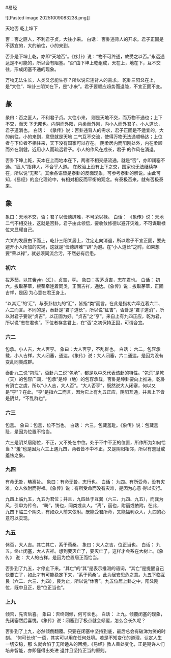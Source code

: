 #易经 

![[Pasted image 20251009083238.png]]


天地否  乾上坤下


否：否之匪人，不利君子贞，大往小来。
白话：
否卦违背人的开求。君子正固是不适宜的，大的前往，小的来到。

否卦是下坤上乾，亦即“天地否”。《序卦》说：“物不可终通，故受之以否。”永远通达是不可能的，所以会有阻塞。“否”由下坤上乾组成，天在上，地在下，互不交往，形成闭塞不通的现象。

万物无法生长，人类又怎能生存？所以说它违背人的需求。
乾卦三阳爻在上，是“大往”．坤卦三阴爻在下，是“小来”。君子要顺应趋势而退隐，不宜正固不变。

## 彖

彖曰：否之匪人，不利君子贞。大往小来， 则是天地不交，而万物不通也；上下不交，而天
下无邦也。内阴而外阳，内柔而外刚，内小人而外君子。小人道长，君子道消也。
白话：
《彖传》说：否卦违背人的需求，君子正固是不适宜的，大的前往，小的来到，意思就是天地
二气互不交流，使得万物无法通顺畅达；上位者与下位者不相往来，天下没有国家可以存在。
阴柔居内而阳刚处外，内在柔顺而外在刚健，近用小人而疏远君子。小人的作风在成长，君子
的作风在消退。

否卦下坤上乾，天本在上而地本在下，两者不相交感流通，就是“否”，亦即闭塞不通。“匪人”指非人，不合乎人道。
在政治上没有上下之交，国家也无法继续存在，所以说“无邦”。其余各语皆是泰卦的反面现象，可参考泰卦的解说。由此可知，《易经》的变化理论中，有相对相反而平衡的观念。有泰极否来，就有否极泰来。


## 象
象曰：天地不交，否；君子以俭德辟难，不可荣以禄。
白话：
《象传》说：天地二气不相交往，这就是否卦。君子由此领悟，要收敛修德以避开灾难，不可谋取禄位来显耀自己。

六爻的发展由下而上，乾卦三阳爻居上，注定走向消退，所以君子不宜正固，要先避开小人所加的灾祸，这就是“俭德辟难”“辟”为避。在“小人道长”之时，如果想要“荣以禄”，就必须同流合污，不然必有后患。



### 初六
拔茅茹，以其夤yin（汇），贞吉，亨。
象曰：拔茅贞吉，志在君也。
白话：
初六。拔取茅草，根茎牵连着同类，正固吉祥，通达。《象传》说：拔取茅草，正固吉祥，是因
为心意在君王身上。

“以其汇”的‘汇”，与泰卦初九的“汇”，皆指“类”而言。在此是指初六牵连着六二、六三而言。不同的是，泰卦是“君子道长”，所以说“征吉”，否卦是“君子道消”，所以对君子要说“贞吉”，以正固为好。“贞吉”之“亨”，来自上有九四正应，乾为君，所以说“志在君也”。下位者存念君上，在“否”之初保持正固，可谓合宜。



### 六二
包承。小人吉，大人否亨。
象曰：大人否亨，不乱群也。
白话：
六二。包容承载，小人吉祥，大人闭塞，通达。《象传》说：大人闭塞，六二通达，是因为没有
变乱同类成群。


泰卦九二说“包荒”，否卦六二说“包承”，都是以中爻代表该卦的特性。“包荒”是乾（天）的包容广阔，“包承”是坤（地）的包容承载。否卦是坤卦要向上推进，乾卦有消亡之虞，所以“小人吉，大人否”。“大人否亨”，既然说大人闭塞，何以又是“亨”？在此，“亨”是指六二而言，因为它上有九五正应，阴阳互通，并且上下皆是阴爻，“不乱群也”。


### 六三
包羞。
象曰：包羞，位不当也。
白话：
六三。包藏羞耻。《象传》说：包藏羞耻，是因为位置不恰当。

六三是阴爻居刚位，不正，又不处在中位。处于不中不正的位置，所作所为如何恰当？“羞”也是因为六三上遇九四，两者皆不中不正，又是阴阳相邻，所以有羞耻或羞怯之象。



### 九四
有命无咎，畴离祉。
象曰：有命无咎，志行也。
白话：
九四。有所受命，没有灾难，众人依附而得福。《象传》说：有所受命而没有灾难，是因为心意
得以实行。

九四上临九五，九五为君位；并且，九四处于互巽（六三、九四、九五），而巽为风，引申为传令。
“畴”，铸也，同类或众人。“离”，丽也，附丽或依附。在此，九四下临三个阴爻，有如众人前来依附。既能受君所命，又能福利众人，九四的心意可以实现。




### 九五
休否，大人吉。其亡其亡，系于苞桑。
象曰：大人之吉，位正当也。
白话：
九五。终止闭塞，大人吉祥。想到要灭亡了，要灭亡了，这样才会系在大树上。《象传》 说：
大人的吉祥，是因为位置居正而恰当。

否卦到了九五，才停止下来。“其亡”的“其”是表示推测的语词，“其亡”是提醒自己快要亡了，如此才有可能稳定下来，“系于苞桑”。此为居安思危之意。九五下临互艮（六二、六三、九四），艮为止，所以说“休否”。九五位居上卦之中，阳爻刚位，既中且正，是“位正当也”。


### 上九
倾否，先否后喜。
象曰：否终则倾，何可长也。
白话：
上九。倾覆闭塞的现象，先闭塞然后喜悦。《象传》说：闭塞到了极点就会倾覆，怎么会长久呢？

否卦到了上九，必然倾倒翻覆。只要在闭塞中坚持到底，最后总会有破涕为笑的时刻。
“何可长也”一语，其实可以用在任何处境。若是不知变化的道理，认定人生一切安稳，那
么就会陷于无所适从的困境。《易经》教人善处变化，正是期许人们培养智能，亦即懂得出处进
退并且坚持正当的原则。




